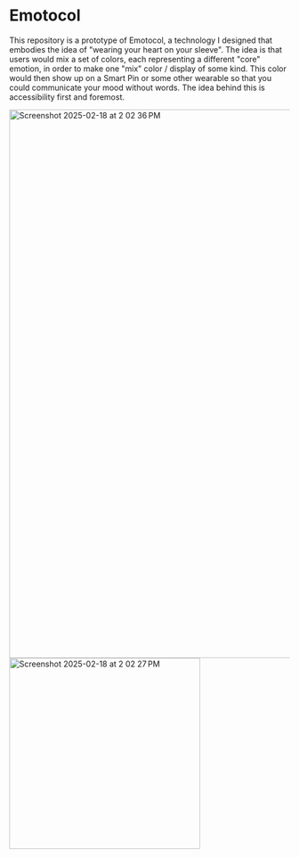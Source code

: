 # Emotocol

This repository is a prototype of Emotocol, a technology I designed that embodies the idea of "wearing your heart on your sleeve". The idea is that users would mix a set of colors, each representing a different "core" emotion, in order to make one "mix" color / display of some kind. This color would then show up on a Smart Pin or some other wearable so that you could communicate your mood without words. The idea behind this is accessibility first and foremost.

<img width="985" alt="Screenshot 2025-02-18 at 2 02 36 PM" src="https://github.com/user-attachments/assets/79897ddf-73a8-4421-b8b0-3a24a82170e0" />
<img width="343" alt="Screenshot 2025-02-18 at 2 02 27 PM" src="https://github.com/user-attachments/assets/17da672a-a676-4109-82e5-0f6fb1dacb94" />
